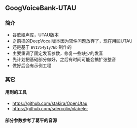 ## GoogVoiceBank-UTAU
### 简介
+ 谷歌娘声库，UTAU版本
+ 之前搞的DeepVocal版本因为软件问题放弃了，现在用回UTAU
+ 还是基于 `BV1V54y1y7Eb` 制作的
+ 主要重调了固定发音参数，修复一些缺少的发音
+ 先计划把基础部分做好，之后有时间可能会搞扩张整音
+ 做好后会有示例工程
### 其它
#### 用到的工具
+ https://github.com/stakira/OpenUtau
+ https://github.com/sdercolin/vlabeler
#### 部分参数参考了葛平的音源
